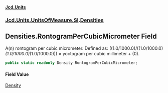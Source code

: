 #### [Jcd.Units](index.md 'index')
### [Jcd.Units.UnitsOfMeasure.SI](Jcd.Units.UnitsOfMeasure.SI.md 'Jcd.Units.UnitsOfMeasure.SI').[Densities](Densities.md 'Jcd.Units.UnitsOfMeasure.SI.Densities')

## Densities.RontogramPerCubicMicrometer Field

A(n) rontogram per cubic micrometer. Defined as: ((1.0/1000.0)/((1.0/1000.0)*(1.0/1000.0)*(1.0/1000.0))) × yoctogram per cubic millimeter + (0).

```csharp
public static readonly Density RontogramPerCubicMicrometer;
```

#### Field Value
[Density](Density.md 'Jcd.Units.UnitTypes.Density')